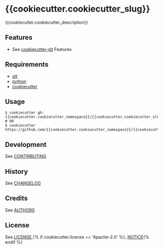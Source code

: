 # {{cookiecutter.cookiecutter_slug}}
{{cookiecutter.cookiecutter_description}}

## Features
- See [cookiecutter-git](https://github.com/webevllc/cookiecutter-git#features) Features

## Requirements
- [git](https://git-scm.com/downloads)
- [python](https://www.python.org/downloads/)
- [cookiecutter](https://github.com/audreyr/cookiecutter)

## Usage
    $ cookiecutter gh:{{cookiecutter.cookiecutter_namespace}}/{{cookiecutter.cookiecutter_slug}}
    # OR
    $ cookiecutter https://github.com/{{cookiecutter.cookiecutter_namespace}}/{{cookiecutter.cookiecutter_slug}}

## Development
See [CONTRIBUTING](CONTRIBUTING.md)

## History
See [CHANGELOG](CHANGELOG.md)

## Credits
See [AUTHORS](AUTHORS.md)

## License
See [LICENSE](LICENSE),{% if cookiecutter.license == 'Apache-2.0' %}, [NOTICE](NOTICE){% endif %}
